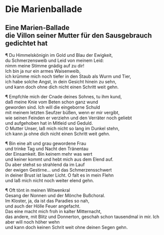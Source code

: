 # Die Marienballade
<a name="127"></a>
## Eine Marien-Ballade <br />die Villon seiner Mutter für den Sausgebrauch gedichtet hat

¶ Du Himmelskönigin im Gold und Blau der Ewigkeit,  
du Schmerzensweib und Leid von meinem Leid:  
nimm meine Stimme gnädig auf zu dir!  
Ich bin ja nur ein armes Waisenweib,  
ich krümme mich noch tiefer in den Staub als Wurm und Tier,  
ich habe solche Angst, in dein Gesicht hinein zu sehn,  
und kann doch ohne dich nicht einen Schritt weit gehn.

¶ Empfchle mich der Cnade deines Sohnes, tu ihm kund,  
daß meine Knie vom Beten schon ganz wund  
geworden sind. Ich will die eingeborne Schuld  
mit meinem letzten Seufzer büßen, wenn er mir vergibt,  
wie seinen Feinden er verziehn und den Verräter noch geliebt  
und aufgehoben hat in Mitleid und Geduld.  
O Mutter Unser, laß mich nicht so lang im Dunkel stehn,  
ich kann ja ohne dich nicht einen Schritt weit gehn.

¶ Bin eine alt und grau gewordene Frau  
und trinke Tag und Nacht den Tränentau  
der Einsamkeit. Bin keinem mehr was wert  
und keiner kommt und hebt mich aus dem Elend auf.  
Du aber stehst so strahlend da im Lauf  
der ewigen Gestirne… und das Schmerzensschwert  
in deiner Brust ist lauter Licht. O falt es in mein Flehn  
<a name="128"></a>und laß mich nicht noch weiter elend gehn.

¶ Oft tönt in meinen Witwenkral  
Gesang der Nonnen und der Mönche Bußchoral.  
Im Kloster, ja, da ist das Paradies so nah,  
und auch der Hölle Feuer angefacht.  
Das eine macht mich froh in kalter Mitternacht,  
das andere, mit Blitz und Donnerton, geschah
schon tausendmal in mir. Ich aber will noch höher wehn  
und kann doch keinen Schrit weit ohne deinen Segen gehn.

